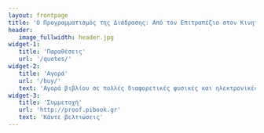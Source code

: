 ```yaml
---
layout: frontpage
title: 'Ο Προγραμματισμός της Διάδρασης: Από τον Επιτραπέζιο στον Κινητό και Διάχυτο Υπολογισμό'
header:
   image_fullwidth: header.jpg
widget-1:
   title: 'Παραθέσεις'
   url: '/quotes/'
widget-2:
   title: 'Αγορά'
   url: '/buy/'
   text: 'Αγορά βιβλίου σε πολλές διαφορετικές φυσικές και ηλεκτρονικές μορφές'
widget-3:
   title: 'Συμμετοχή'
   url: 'http://proof.pibook.gr'
   text: 'Κάντε βελτιώσεις'
---
```

